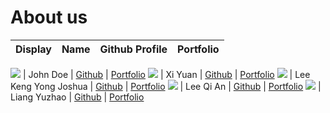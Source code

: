 # About us

Display | Name | Github Profile | Portfolio 
--------|:----:|:--------------:|:---------:

![](https://via.placeholder.com/100.png?text=Photo) | John Doe | [Github](https://github.com/) | [Portfolio](docs/team/johndoe.md)
![](https://via.placeholder.com/100.png?text=Photo) | Xi Yuan | [Github](https://github.com/) | [Portfolio](docs/team/johndoe.md)
![](https://via.placeholder.com/100.png?text=Photo) | Lee Keng Yong Joshua | [Github](https://github.com/joshualeeky) | [Portfolio](docs/team/johndoe.md)
![](https://via.placeholder.com/100.png?text=Photo) | Lee Qi An | [Github](https://github.com/itsleeqian) | [Portfolio](docs/team/qian.md)
![](https://via.placeholder.com/100.png?text=Photo) | Liang Yuzhao | [Github](https://github.com/yeezao) | [Portfolio](docs/team/johndoe.md)

